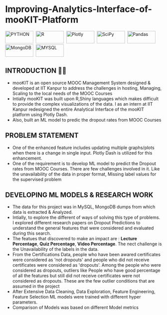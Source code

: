 # Improving-Analytics-Interface-of-mooKIT-Platform
  <div>
    <img src= "https://img.shields.io/badge/Python-FFD43B?style=for-the-badge&logo=python&logoColor=blue" title= "PYTHON" alt= "PYTHON" width="90" height="40"/>&nbsp;
    <img src= "https://img.shields.io/badge/R-276DC3?style=for-the-badge&logo=r&logoColor=white" title= "R" alt= "R" width="90" height="40"/>&nbsp;
    <img src= "https://img.shields.io/badge/Plotly-239120?style=for-the-badge&logo=plotly&logoColor=white" title= "Plotly" alt= "Plotly" width="90" height="40"/>&nbsp;
    <img src= "https://img.shields.io/badge/SciPy-654FF0?style=for-the-badge&logo=SciPy&logoColor=white" title= "SciPy" alt= "SciPy" width="90" height="40"/>&nbsp;
    <img src= "https://img.shields.io/badge/Pandas-2C2D72?style=for-the-badge&logo=pandas&logoColor=white" title= "Pandas" alt= "Pandas" width="90" height="40"/>&nbsp;
    <img src= "https://img.shields.io/badge/MongoDB-4EA94B?style=for-the-badge&logo=mongodb&logoColor=white" title= "MongoDB" alt= "MongoDB" width="90"     height="40"/>&nbsp;
    <img src= "https://img.shields.io/badge/MySQL-005C84?style=for-the-badge&logo=mysql&logoColor=white" title= "MYSQL" alt= "MYSQL" width="90" height="40"/>&nbsp;
   </div>



## INTRODUCTION 🙋‍♂️
  
  * mooKIT is an open source MOOC Management System designed & developed at IIT Kanpur to address the challenges in hosting, Managing, Scaling to the local needs of the     MOOC Courses
  * Intially mooKIT was built upon R,Shiny languages which makes difficult to provide the complex visualizations of the data. I as an intern at IIT Kanpur redesigned the entire Analytical Interface of the mooKIT platform using Plotly Dash.
  * Also, built an ML model to predic the dropout rates from MOOC Courses
  
 ## PROBLEM STATEMENT 
 
 * One of the enhanced feature includes updating multiple graphs/plots when there is a change in single input. Plotly Dash is utilized for this enhancement.
 * One of the requirement is to develop ML model to predict the Dropout rates from MOOC Courses. There are few challenges involved in it. Like the unavailability of the data in proper format, Missing label values for the supervised problem
 
 ## DEVELOPING ML MODELS & RESEARCH WORK
 * The data for this project was in MySQL, MongoDB dumps from which data is extracted & Analyzed.
 * Intially, to explore the different of ways of solving this type of problems. I explored different research papers on Dropout Predictions to understand the general features that were considered and evaluated during this search.
 * The featues that discovered to make an impact are : **Lecture Percentage**, **Quiz Percentage**, **Video Percentage**. The nect challenge is the Unavailability of the labels in the data.
 * From the Certifications Data, people who have been awared certificates were considered as 'not dropouts' and people who did not receive certificates were considered as 'dropouts'. Among the people who were considered as dropouts, outliers like People who have good percentage of all the features but still did not receive certificates were not considered as dropouts. These are the few outlier conditions that are assumed in the project
 * After Extensive Data Cleaning, Data Exploration, Feature Engineering, Feature Selection ML models were trained with different hyper parameters.
 * Comparison of Models was based on different Model metrics
 
